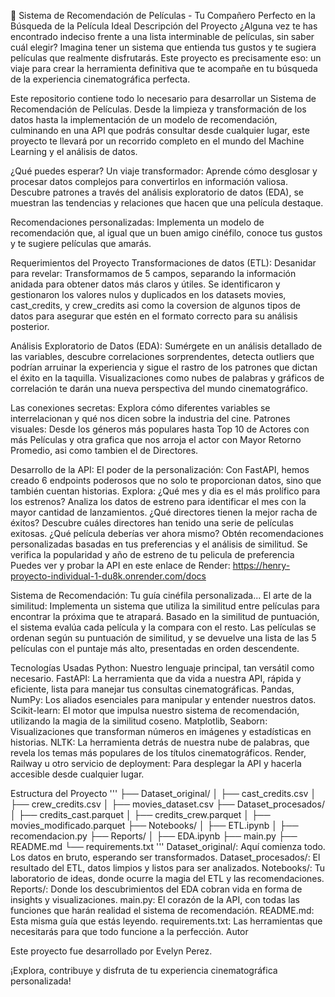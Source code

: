 🎥 Sistema de Recomendación de Películas - Tu Compañero Perfecto en la Búsqueda de la Película Ideal
Descripción del Proyecto
¿Alguna vez te has encontrado indeciso frente a una lista interminable de películas, sin saber cuál elegir? Imagina tener un sistema que entienda tus gustos y te sugiera películas que realmente disfrutarás. Este proyecto es precisamente eso: un viaje para crear la herramienta definitiva que te acompañe en tu búsqueda de la experiencia cinematográfica perfecta.

Este repositorio contiene todo lo necesario para desarrollar un Sistema de Recomendación de Películas. Desde la limpieza y transformación de los datos hasta la implementación de un modelo de recomendación, culminando en una API que podrás consultar desde cualquier lugar, este proyecto te llevará por un recorrido completo en el mundo del Machine Learning y el análisis de datos.

¿Qué puedes esperar?
Un viaje transformador: Aprende cómo desglosar y procesar datos complejos para convertirlos en información valiosa.
Descubre patrones a través del análisis exploratorio de datos (EDA), se muestran las tendencias y relaciones que hacen que una película destaque.

Recomendaciones personalizadas: Implementa un modelo de recomendación que, al igual que un buen amigo cinéfilo, conoce tus gustos y te sugiere películas que amarás.

Requerimientos del Proyecto
Transformaciones de datos (ETL):
Desanidar para revelar: Transformamos de 5 campos, separando la información anidada para obtener datos más claros y útiles.
Se identificaron y gestionaron los valores nulos y duplicados en los datasets movies, cast_credits, y crew_credits asi como la coversion de algunos tipos de datos para asegurar que estén en el formato correcto para su análisis posterior.

Análisis Exploratorio de Datos (EDA):
Sumérgete en un análisis detallado de las variables, descubre correlaciones sorprendentes, detecta outliers que podrían arruinar la experiencia y sigue el rastro de los patrones que dictan el éxito en la taquilla. Visualizaciones como nubes de palabras y gráficos de correlación te darán una nueva perspectiva del mundo cinematográfico.

Las conexiones secretas: Explora cómo diferentes variables se interrelacionan y qué nos dicen sobre la industria del cine.
Patrones visuales: Desde los géneros más populares hasta Top 10 de Actores con más Películas y otra grafica que nos arroja el actor con  Mayor Retorno Promedio, asi como tambien el de Directores.

Desarrollo de la API:
El poder de la personalización: Con FastAPI, hemos creado 6 endpoints poderosos que no solo te proporcionan datos, sino que también cuentan historias. Explora:
¿Qué mes y dia es el más prolífico para los estrenos? Analiza los datos de estreno para identificar el mes con la mayor cantidad de lanzamientos.
¿Qué directores tienen la mejor racha de éxitos? Descubre cuáles directores han tenido una serie de películas exitosas.
¿Qué película deberías ver ahora mismo? Obtén recomendaciones personalizadas basadas en tus preferencias y el análisis de similitud.
Se verifica la popularidad y año de estreno de tu pelicula de preferencia
Puedes ver y probar la API en este enlace de Render: https://henry-proyecto-individual-1-du8k.onrender.com/docs

Sistema de Recomendación:
Tu guía cinéfila personalizada... El arte de la similitud: Implementa un sistema que utiliza la similitud entre películas para encontrar la próxima que te atrapará. Basado en la similitud de puntuación, el sistema evalúa cada película y la compara con el resto. Las películas se ordenan según su puntuación de similitud, y se devuelve una lista de las 5 películas con el puntaje más alto, presentadas en orden descendente.

Tecnologías Usadas
Python: Nuestro lenguaje principal, tan versátil como necesario.
FastAPI: La herramienta que da vida a nuestra API, rápida y eficiente, lista para manejar tus consultas cinematográficas.
Pandas, NumPy: Los aliados esenciales para manipular y entender nuestros datos.
Scikit-learn: El motor que impulsa nuestro sistema de recomendación, utilizando la magia de la similitud coseno.
Matplotlib, Seaborn: Visualizaciones que transforman números en imágenes y estadísticas en historias.
NLTK: La herramienta detrás de nuestra nube de palabras, que revela los temas más populares de los títulos cinematográficos.
Render, Railway u otro servicio de deployment: Para desplegar la API y hacerla accesible desde cualquier lugar.

Estructura del Proyecto
'''
├── Dataset_original/
│   ├── cast_credits.csv
│   ├── crew_credits.csv
│   ├── movies_dataset.csv
├── Dataset_procesados/
│   ├── credits_cast.parquet
│   ├── credits_crew.parquet
│   ├── movies_modificado.parquet
├── Notebooks/
│   ├── ETL.ipynb
│   ├── recomendacion.py
├── Reports/
│   ├── EDA.ipynb
├── main.py
├── README.md
└── requirements.txt
'''
Dataset_original/: Aquí comienza todo. Los datos en bruto, esperando ser transformados.
Dataset_procesados/: El resultado del ETL, datos limpios y listos para ser analizados.
Notebooks/: Tu laboratorio de ideas, donde ocurre la magia del ETL y las recomendaciones.
Reports/: Donde los descubrimientos del EDA cobran vida en forma de insights y visualizaciones.
main.py: El corazón de la API, con todas las funciones que harán realidad el sistema de recomendación.
README.md: Esta misma guía que estás leyendo.
requirements.txt: Las herramientas que necesitarás para que todo funcione a la perfección.
Autor

Este proyecto fue desarrollado  por Evelyn Perez.

¡Explora, contribuye y disfruta de tu experiencia cinematográfica personalizada!